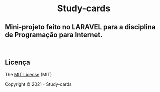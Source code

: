 
<h1 align="center"> Study-cards </h1>


## Mini-projeto feito no LARAVEL para a disciplina de Programação para Internet.
</br>


## Licença 

The [MIT License]() (MIT)

Copyright :copyright: 2021 - Study-cards
